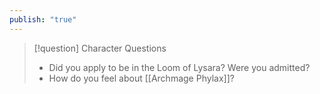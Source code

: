 ```yaml
---
publish: "true"
---
```

> [!question] Character Questions
> * Did you apply to be in the Loom of Lysara? Were you admitted?
> * How do you feel about [[Archmage Phylax]]?

